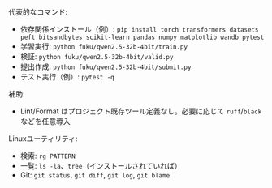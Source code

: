 代表的なコマンド:
- 依存関係インストール（例）: `pip install torch transformers datasets peft bitsandbytes scikit-learn pandas numpy matplotlib wandb pytest`
- 学習実行: `python fuku/qwen2.5-32b-4bit/train.py`
- 検証: `python fuku/qwen2.5-32b-4bit/valid.py`
- 提出作成: `python fuku/qwen2.5-32b-4bit/submit.py`
- テスト実行（例）: `pytest -q`

補助:
- Lint/Format はプロジェクト既存ツール定義なし。必要に応じて `ruff`/`black` などを任意導入

Linuxユーティリティ:
- 検索: `rg PATTERN`
- 一覧: `ls -la`、`tree`（インストールされていれば）
- Git: `git status`, `git diff`, `git log`, `git blame`